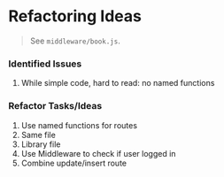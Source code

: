 # Refactoring Ideas

> See `middleware/book.js`.

### Identified Issues

1. While simple code, hard to read: no named functions

### Refactor Tasks/Ideas

1. Use named functions for routes
  1. Same file
  2. Library file
1. Use Middleware to check if user logged in
1. Combine update/insert route
